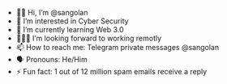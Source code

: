 - 👋🏻 Hi, I’m @sangolan
- 👀 I’m interested in Cyber Security
- 🌱 I’m currently learning Web 3.0
- 👨🏻‍💻 I’m looking forward to working remotly
- 📫 How to reach me: Telegram private messages @sangolan
- 🗣️ Pronouns: He/Him
- ⚡ Fun fact: 1 out of 12 million spam emails receive a reply

<!---
sangolan/sangolan is a ✨ special ✨ repository because its `README.md` (this file) appears on your GitHub profile.
You can click the Preview link to take a look at your changes.
--->
